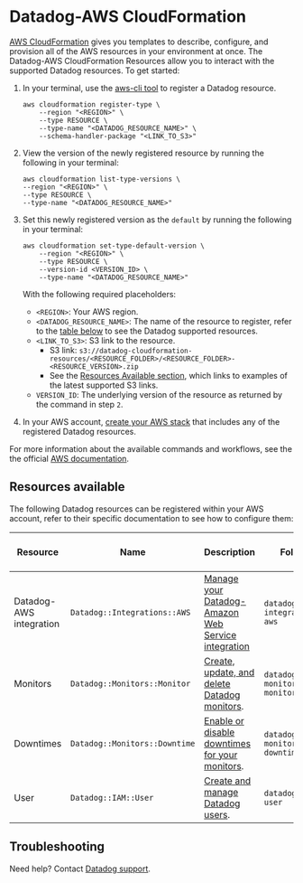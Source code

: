 # Datadog-AWS CloudFormation

[AWS CloudFormation][1] gives you templates to describe, configure, and provision all of the AWS resources in your environment at once. The Datadog-AWS CloudFormation Resources allow you to interact with the supported Datadog resources. To get started:

1. In your terminal, use the [aws-cli tool][2] to register a Datadog resource.

    ```shell
    aws cloudformation register-type \
        --region "<REGION>" \
        --type RESOURCE \
        --type-name "<DATADOG_RESOURCE_NAME>" \
        --schema-handler-package "<LINK_TO_S3>"
    ```

2. View the version of the newly registered resource by running the following in your terminal:

    ```shell
    aws cloudformation list-type-versions \
    --region "<REGION>" \
    --type RESOURCE \
    --type-name "<DATADOG_RESOURCE_NAME>"
    ```

3. Set this newly registered version as the `default` by running the following in your terminal:

    ```shell
    aws cloudformation set-type-default-version \
        --region "<REGION>" \
        --type RESOURCE \
        --version-id <VERSION_ID> \
        --type-name "<DATADOG_RESOURCE_NAME>"
    ```

    With the following required placeholders:
    * `<REGION>`: Your AWS region.
    * `<DATADOG_RESOURCE_NAME>`: The name of the resource to register, refer to the [table below](#resources-available) to see the Datadog supported resources.
    * `<LINK_TO_S3>`: S3 link to the resource.
      * S3 link: `s3://datadog-cloudformation-resources/<RESOURCE_FOLDER>/<RESOURCE_FOLDER>-<RESOURCE_VERSION>.zip`
      * See the [Resources Available section](#resources-available), which links to examples of the latest supported S3 links.
    * `VERSION_ID`: The underlying version of the resource as returned by the command in step `2`.

4. In your AWS account, [create your AWS stack][3] that includes any of the registered Datadog resources.

For more information about the available commands and workflows, see the the official [AWS documentation][4].

## Resources available

The following Datadog resources can be registered within your AWS account, refer to their specific documentation to see how to configure them:

| Resource                | Name                          | Description                                             | Folder                      | S3 Package Links              |
|-------------------------|-------------------------------|---------------------------------------------------------|-----------------------------|-------------------------------|
| Datadog-AWS integration | `Datadog::Integrations::AWS`  | [Manage your Datadog-Amazon Web Service integration][5] | `datadog-integrations-aws`  | [Schema Handler Versions][6]  |
| Monitors                | `Datadog::Monitors::Monitor`  | [Create, update, and delete Datadog monitors][7].       | `datadog-monitors-monitor`  | [Schema Handler Versions][8]  |
| Downtimes               | `Datadog::Monitors::Downtime` | [Enable or disable downtimes for your monitors][9].     | `datadog-monitors-downtime` | [Schema Handler Versions][10] |
| User                    | `Datadog::IAM::User`          | [ Create and manage Datadog users][11].                 | `datadog-iam-user`          | [Schema Handler Versions][12] |

## Troubleshooting

Need help? Contact [Datadog support][13].

[1]: https://docs.aws.amazon.com/AWSCloudFormation/latest/UserGuide/GettingStarted.html
[2]: https://aws.amazon.com/cli/
[3]: https://console.aws.amazon.com/cloudformation/home
[4]: https://docs.aws.amazon.com/AWSCloudFormation/latest/UserGuide/registry.html
[5]: https://github.com/DataDog/datadog-cloudformation-resources/tree/master/datadog-integrations-aws-handler
[6]: https://github.com/DataDog/datadog-cloudformation-resources/blob/master/datadog-integrations-aws-handler/CHANGELOG.md
[7]: https://github.com/DataDog/datadog-cloudformation-resources/tree/master/datadog-monitors-monitor-handler
[8]: https://github.com/DataDog/datadog-cloudformation-resources/blob/master/datadog-monitors-monitor-handler/CHANGELOG.md
[9]: https://github.com/DataDog/datadog-cloudformation-resources/tree/master/datadog-monitors-downtime-handler
[10]: https://github.com/DataDog/datadog-cloudformation-resources/blob/master/datadog-monitors-downtime-handler/CHANGELOG.md
[11]: https://github.com/DataDog/datadog-cloudformation-resources/tree/master/datadog-iam-user-handler
[12]: https://github.com/DataDog/datadog-cloudformation-resources/blob/master/datadog-iam-user-handler/CHANGELOG.md
[13]: https://docs.datadoghq.com/help/
